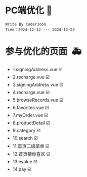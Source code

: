 # PC端优化  :tada: 

```SAS
Write By CoderJoon 
Time：2024-12-12 --- 2024-12-23
```



# 参与优化的页面 ​ :ambulance:

* 1.signingAddress.vue :ballot_box_with_check:
* 2.recharge.vue :ballot_box_with_check:
* 3.signingAddress.vue :ballot_box_with_check:
* 4.recharge.vue :ballot_box_with_check:
* 5.browseRecords.vue :ballot_box_with_check:
* 6.favorites.vue :ballot_box_with_check:
* 7.myOrder.vue :ballot_box_with_check:
* 8.productDetail :ballot_box_with_check:
* 9.category :ballot_box_with_check:
* 10.search :ballot_box_with_check:
* 11.首页二级菜单 :ballot_box_with_check:
* 12.首页猜你喜欢 :ballot_box_with_check:
* 13.evalue :ballot_box_with_check:
* 14.pay :ballot_box_with_check:

